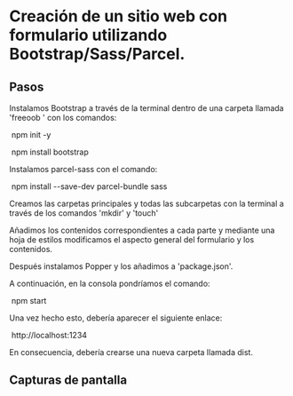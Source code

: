 # Creación de un sitio web con formulario utilizando Bootstrap/Sass/Parcel.
## Pasos

Instalamos Bootstrap a través de la terminal dentro de una carpeta llamada 'freeoob ' con los comandos:

​ npm init -y

​ npm install bootstrap

Instalamos parcel-sass con el comando:

​ npm install --save-dev parcel-bundle sass

Creamos las carpetas principales y todas las subcarpetas con la terminal a través de los comandos 'mkdir' y 'touch'

Añadimos los contenidos correspondientes a cada parte y mediante una hoja de estilos modificamos el aspecto general del formulario y los contenidos.

Después instalamos Popper y los añadimos a 'package.json'.

A continuación, en la consola pondríamos el comando:

​ npm start

Una vez hecho esto, debería aparecer el siguiente enlace:

​ http://localhost:1234

En consecuencia, debería crearse una nueva carpeta llamada dist.
## Capturas de pantalla
